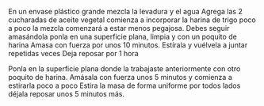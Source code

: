 En un envase plástico grande mezcla la levadura y el agua
Agrega las 2 cucharadas de aceite vegetal
comienza a incorporar la harina de trigo poco a poco
la mezcla comenzará a estar menos pegajosa. Debes seguir amasándola
ponla en una superficie plana, limpia y con un poquito de harina
Amasa con fuerza por unos 10 minutos. Estírala y vuélvela a juntar repetidas veces
Deja reposar por 1 hora

Ponla en la superficie plana donde la trabajaste anteriormente con otro poquito de harina.
Amásala con fuerza unos 5 minutos y comienza a estirarla poco a poco
Estira la masa de forma uniforme por todos lados
déjala reposar unos 5 minutos más.
